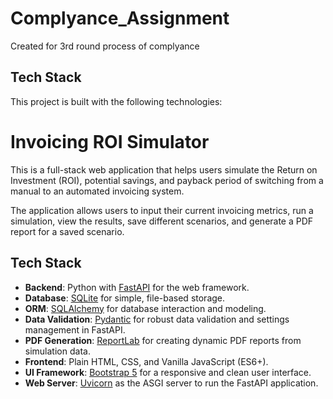 # Complyance_Assignment
Created for 3rd round process of complyance

## Tech Stack

This project is built with the following technologies:

# Invoicing ROI Simulator

This is a full-stack web application that helps users simulate the Return on Investment (ROI), potential savings, and payback period of switching from a manual to an automated invoicing system.

The application allows users to input their current invoicing metrics, run a simulation, view the results, save different scenarios, and generate a PDF report for a saved scenario.

## Tech Stack

-   **Backend**: Python with [FastAPI](https://fastapi.tiangolo.com/) for the web framework.
-   **Database**: [SQLite](https://www.sqlite.org/index.html) for simple, file-based storage.
-   **ORM**: [SQLAlchemy](https://www.sqlalchemy.org/) for database interaction and modeling.
-   **Data Validation**: [Pydantic](https://docs.pydantic.dev/latest/) for robust data validation and settings management in FastAPI.
-   **PDF Generation**: [ReportLab](https://www.reportlab.com/opensource/) for creating dynamic PDF reports from simulation data.
-   **Frontend**: Plain HTML, CSS, and Vanilla JavaScript (ES6+).
-   **UI Framework**: [Bootstrap 5](https://getbootstrap.com/) for a responsive and clean user interface.
-   **Web Server**: [Uvicorn](https://www.uvicorn.org/) as the ASGI server to run the FastAPI application.
